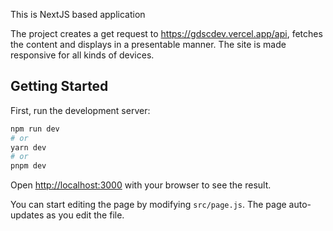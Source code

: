 This is NextJS based application

The project creates a get request to https://gdscdev.vercel.app/api, fetches the content and displays in a presentable manner. The site is made responsive for all kinds of devices.

## Getting Started

First, run the development server:

```bash
npm run dev
# or
yarn dev
# or
pnpm dev
```

Open [http://localhost:3000](http://localhost:3000) with your browser to see the result.

You can start editing the page by modifying `src/page.js`. The page auto-updates as you edit the file.







